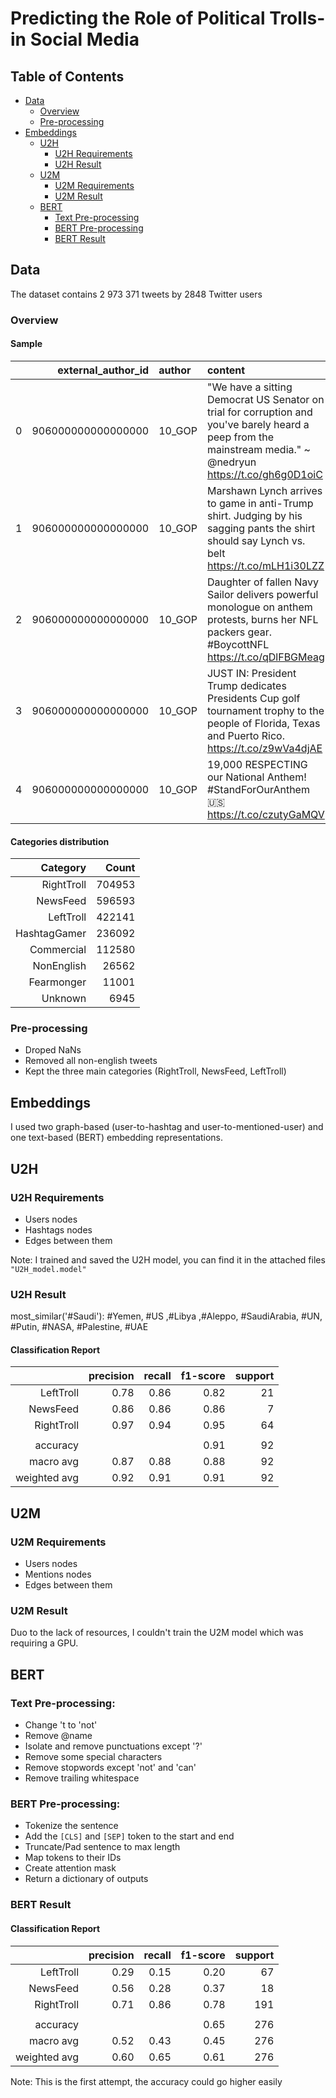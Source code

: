 # Predicting the Role of Political Trolls-in Social Media
 
 <!-- TABLE OF CONTENTS -->
## Table of Contents

* [Data](#Data)
  * [Overview](#Overveiw)
  * [Pre-processing](#Pre-processing)
* [Embeddings](#Embeddings)
  * [U2H](#U2H)
    * [U2H Requirements](#U2H-Requirements)
    * [U2H Result](#U2H-Result)
  * [U2M](#U2M)
    * [U2M Requirements](#U2M-Requirements)
    * [U2M Result](#U2M-Result)
  * [BERT](#BERT)
    * [Text Pre-processing](#Text-Pre-processing)
    * [BERT Pre-processing](#BERT-Pre-processing)
    * [BERT Result](#BERT-Result)

<!-- DATA -->
## Data 
The dataset contains 2 973 371 tweets by 2848 Twitter users

### Overview

#### Sample

|    |   external_author_id | author   | content                                                                                                                                                      | region   | language   | publish_date    | harvested_date   |   following |   followers |   updates | post_type   | account_type   |   retweet | account_category   |   new_june_2018 |    alt_external_id |           tweet_id | article_url                                                       | tco1_step1                                                            |   tco2_step1 |   tco3_step1 |
|---:|---------------------:|:---------|:-------------------------------------------------------------------------------------------------------------------------------------------------------------|:---------|:-----------|:----------------|:-----------------|------------:|------------:|----------:|:------------|:---------------|----------:|:-------------------|----------------:|-------------------:|-------------------:|:------------------------------------------------------------------|:----------------------------------------------------------------------|-------------:|-------------:|
|  0 |   906000000000000000 | 10_GOP   | "We have a sitting Democrat US Senator on trial for corruption and you've barely heard a peep from the mainstream media." ~ @nedryun https://t.co/gh6g0D1oiC | Unknown  | English    | 10/1/2017 19:58 | 10/1/2017 19:59  |        1052 |        9636 |       253 | nan         | Right          |         0 | RightTroll         |               0 | 905874659358453760 | 914580356430536707 | http://twitter.com/905874659358453760/statuses/914580356430536707 | https://twitter.com/10_gop/status/914580356430536707/video/1          |          nan |          nan |
|  1 |   906000000000000000 | 10_GOP   | Marshawn Lynch arrives to game in anti-Trump shirt. Judging by his sagging pants the shirt should say Lynch vs. belt https://t.co/mLH1i30LZZ                 | Unknown  | English    | 10/1/2017 22:43 | 10/1/2017 22:43  |        1054 |        9637 |       254 | nan         | Right          |         0 | RightTroll         |               0 | 905874659358453760 | 914621840496189440 | http://twitter.com/905874659358453760/statuses/914621840496189440 | https://twitter.com/damienwoody/status/914568524449959937/video/1     |          nan |          nan |
|  2 |   906000000000000000 | 10_GOP   | Daughter of fallen Navy Sailor delivers powerful monologue on anthem protests, burns her NFL packers gear.  #BoycottNFL https://t.co/qDlFBGMeag              | Unknown  | English    | 10/1/2017 22:50 | 10/1/2017 22:51  |        1054 |        9637 |       255 | RETWEET     | Right          |         1 | RightTroll         |               0 | 905874659358453760 | 914623490375979008 | http://twitter.com/905874659358453760/statuses/914623490375979008 | https://twitter.com/10_gop/status/913231923715198976/video/1          |          nan |          nan |
|  3 |   906000000000000000 | 10_GOP   | JUST IN: President Trump dedicates Presidents Cup golf tournament trophy to the people of Florida, Texas and Puerto Rico. https://t.co/z9wVa4djAE            | Unknown  | English    | 10/1/2017 23:52 | 10/1/2017 23:52  |        1062 |        9642 |       256 | nan         | Right          |         0 | RightTroll         |               0 | 905874659358453760 | 914639143690555392 | http://twitter.com/905874659358453760/statuses/914639143690555392 | https://twitter.com/10_gop/status/914639143690555392/video/1          |          nan |          nan |
|  4 |   906000000000000000 | 10_GOP   | 19,000 RESPECTING our National Anthem! #StandForOurAnthem🇺🇸 https://t.co/czutyGaMQV                                                                          | Unknown  | English    | 10/1/2017 2:13  | 10/1/2017 2:13   |        1050 |        9645 |       246 | RETWEET     | Right          |         1 | RightTroll         |               0 | 905874659358453760 | 914312219952861184 | http://twitter.com/905874659358453760/statuses/914312219952861184 | https://twitter.com/realDonaldTrump/status/914310901855129601/video/1 |          nan |          nan |

#### Categories distribution

|  Category   |   Count   |
|------------:|----------:|
| RightTroll  |    704953 |
| NewsFeed    |    596593 |
| LeftTroll   |    422141 |
| HashtagGamer|    236092 |
| Commercial  |    112580 |
| NonEnglish  |    26562  |
| Fearmonger  |    11001  |
| Unknown     |    6945   |

### Pre-processing
- Droped NaNs
- Removed all non-english tweets
- Kept the three main categories (RightTroll, NewsFeed, LeftTroll)

## Embeddings

I used two graph-based (user-to-hashtag and
user-to-mentioned-user) and one text-based
(BERT) embedding representations.

## U2H

### U2H Requirements

- Users nodes
- Hashtags nodes
- Edges between them

Note: I trained and saved the U2H model, you can find it in the attached files `"U2H_model.model"`

### U2H Result
most_similar('#Saudi'): #Yemen, #US ,#Libya ,#Aleppo, #SaudiArabia, #UN, #Putin, #NASA, #Palestine, #UAE

#### Classification Report

|           | precision |   recall | f1-score |  support  |
|----------:|----------:|---------:|---------:|----------:|
| LeftTroll  |       0.78|      0.86|      0.82|        21|
|    NewsFeed|       0.86|      0.86|      0.86|         7|
|  RightTroll|       0.97|      0.94|      0.95|        64|
|            |            |         |           |         | 
|    accuracy|            |         |        0.91|        92|
|   macro avg|       0.87|      0.88|      0.88|        92|
|weighted avg|       0.92|      0.91|      0.91|        92|


## U2M

### U2M Requirements

- Users nodes
- Mentions nodes
- Edges between them

### U2M Result
Duo to the lack of resources, I couldn't train the U2M model which was requiring a GPU.

## BERT

### Text Pre-processing:

- Change 't to 'not'
- Remove @name
- Isolate and remove punctuations except '?'
- Remove some special characters
- Remove stopwords except 'not' and 'can'
- Remove trailing whitespace

### BERT Pre-processing:

- Tokenize the sentence
- Add the `[CLS]` and `[SEP]` token to the start and end
- Truncate/Pad sentence to max length
- Map tokens to their IDs
- Create attention mask
- Return a dictionary of outputs

### BERT Result

#### Classification Report

|           | precision |   recall | f1-score |  support  |
|----------:|----------:|---------:|---------:|----------:|
| LeftTroll  |       0.29|      0.15|      0.20|        67|
|    NewsFeed|       0.56|      0.28|      0.37|         18|
|  RightTroll|       0.71 |     0.86 |     0.78 |      191|
|            |            |         |           |         | 
|accuracy     |           |           |0.65       |276|
|   macro avg |      0.52 |     0.43      |0.45|       276|
|weighted avg |      0.60 |     0.65      |0.61 |      276|

Note: This is the first attempt, the accuracy could go higher easily
